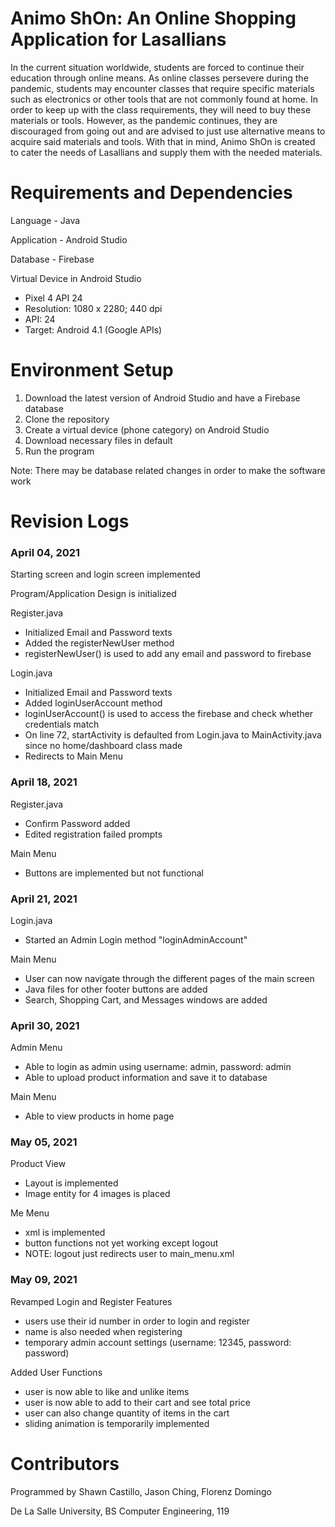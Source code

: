 # Animo ShOn: An Online Shopping Application for Lasallians
In the current situation worldwide, students are forced to continue their education through online means. As online classes persevere during the pandemic, students may encounter  classes that require specific materials such as electronics or other tools that are not commonly found at home. In order to keep up with the class requirements, they will need to buy these materials or tools. However, as the pandemic continues, they are discouraged from going out and are advised to just use alternative means to acquire said materials and tools. With that in mind, Animo ShOn is created to cater the needs of Lasallians and supply them with the needed materials.

# Requirements and Dependencies
Language - Java

Application - Android Studio

Database - Firebase

Virtual Device in Android Studio
- Pixel 4 API 24
- Resolution: 1080 x 2280; 440 dpi
- API: 24
- Target: Android 4.1 (Google APIs)

# Environment Setup
1. Download the latest version of Android Studio and have a Firebase database
2. Clone the repository
3. Create a virtual device (phone category) on Android Studio
5. Download necessary files in default
6. Run the program

Note: There may be database related changes in order to make the software work

# Revision Logs
### April 04, 2021 
Starting screen and login screen implemented 

Program/Application Design is initialized

Register.java
- Initialized Email and Password texts
- Added the registerNewUser method
- registerNewUser() is used to add any email and password to firebase

Login.java
- Initialized Email and Password texts
- Added loginUserAccount method
- loginUserAccount() is used to access the firebase and check whether credentials match
- On line 72, startActivity is defaulted from Login.java to MainActivity.java since no home/dashboard class made
- Redirects to Main Menu

### April 18, 2021
Register.java
- Confirm Password added
- Edited registration failed prompts

Main Menu
- Buttons are implemented but not functional

### April 21, 2021
Login.java
- Started an Admin Login method "loginAdminAccount"

Main Menu
- User can now navigate through the different pages of the main screen
- Java files for other footer buttons are added
- Search, Shopping Cart, and Messages windows are added

### April 30, 2021
Admin Menu
- Able to login as admin using username: admin, password: admin
- Able to upload product information and save it to database

Main Menu
- Able to view products in home page

### May 05, 2021
Product View
- Layout is implemented
- Image entity for 4 images is placed

Me Menu
- xml is implemented
- button functions not yet working except logout
- NOTE: logout just redirects user to main_menu.xml

### May 09, 2021
Revamped Login and Register Features
- users use their id number in order to login and register
- name is also needed when registering
- temporary admin account settings (username: 12345, password: password)

Added User Functions
- user is now able to like and unlike items
- user is now able to add to their cart and see total price
- user can also change quantity of items in the cart
- sliding animation is temporarily implemented 

# Contributors
Programmed by Shawn Castillo, Jason Ching, Florenz Domingo

De La Salle University, BS Computer Engineering, 119
